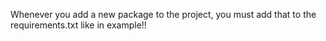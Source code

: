Whenever you add a new package to the project, you must add that to the requirements.txt like in example!!